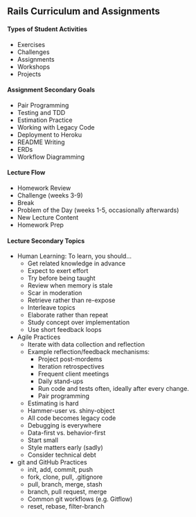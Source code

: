 ## Rails Curriculum and Assignments

#### Types of Student Activities

* Exercises
* Challenges
* Assignments
* Workshops
* Projects

#### Assignment Secondary Goals

* Pair Programming
* Testing and TDD
* Estimation Practice
* Working with Legacy Code
* Deployment to Heroku
* README Writing
* ERDs
* Workflow Diagramming

#### Lecture Flow

* Homework Review
* Challenge (weeks 3-9)
* Break
* Problem of the Day (weeks 1-5, occasionally afterwards)
* New Lecture Content
* Homework Prep

#### Lecture Secondary Topics

* Human Learning: To learn, you should...
  * Get related knowledge in advance
  * Expect to exert effort
  * Try before being taught
  * Review when memory is stale
  * Scar in moderation
  * Retrieve rather than re-expose
  * Interleave topics
  * Elaborate rather than repeat
  * Study concept over implementation
  * Use short feedback loops
* Agile Practices
  * Iterate with data collection and reflection
  * Example reflection/feedback mechanisms:
    * Project post-mordems
    * Iteration retrospectives
    * Frequent client meetings
    * Daily stand-ups
    * Run code and tests often, ideally after every change.
    * Pair programming
  * Estimating is hard
  * Hammer-user vs. shiny-object
  * All code becomes legacy code
  * Debugging is everywhere
  * Data-first vs. behavior-first
  * Start small
  * Style matters early (sadly)
  * Consider technical debt
* git and GitHub Practices
  * init, add, commit, push
  * fork, clone, pull, .gitignore
  * pull, branch, merge, stash
  * branch, pull request, merge
  * Common git workflows (e.g. Gitflow)
  * reset, rebase, filter-branch
